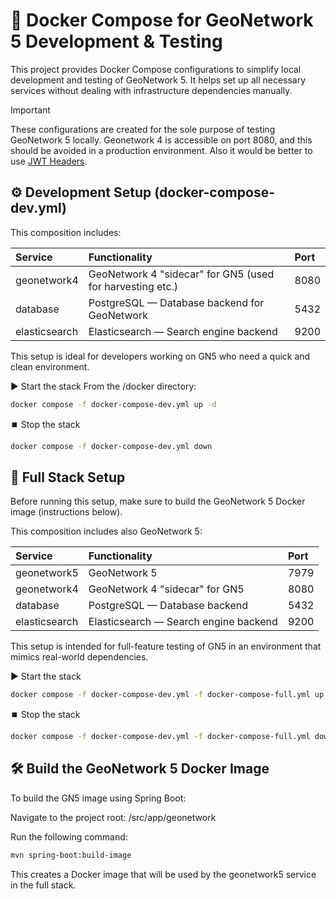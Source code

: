 # 🐳 Docker Compose for GeoNetwork 5 Development & Testing
This project provides Docker Compose configurations to simplify local development and testing of GeoNetwork 5. It helps set up all necessary services without dealing with infrastructure dependencies manually.

> [!IMPORTANT]
> These configurations are created for the sole purpose of testing GeoNetwork 5 locally. Geonetwork 4 is accessible on port 8080, and this should be avoided in a production environment. Also it would be better to use [JWT Headers](https://github.com/geonetwork/geonetwork/blob/main/docs/manual/docs/GN4-Integration/index.md#setting-up-gn5-and-gn4).



## ⚙️ Development Setup (docker-compose-dev.yml)
This composition includes:


|Service|Functionality|Port|
|:-----------|:-------------------------|:-----|
|geonetwork4|GeoNetwork 4 "sidecar" for GN5 (used for harvesting etc.)|8080|
|database|PostgreSQL — Database backend for GeoNetwork|5432|
|elasticsearch|Elasticsearch — Search engine backend|9200|

This setup is ideal for developers working on GN5 who need a quick and clean environment.

▶️ Start the stack
From the /docker directory:

```bash
docker compose -f docker-compose-dev.yml up -d
```

⏹️ Stop the stack

```bash
docker compose -f docker-compose-dev.yml down
```

## 🚀 Full Stack Setup
Before running this setup, make sure to build the GeoNetwork 5 Docker image (instructions below).

This composition includes also GeoNetwork 5:


|Service|Functionality|Port|
|:-----------|:-------------------------|:-----|
|geonetwork5|GeoNetwork 5|7979|
|geonetwork4|GeoNetwork 4 "sidecar" for GN5|8080|
|database|PostgreSQL — Database backend|5432|
|elasticsearch|Elasticsearch — Search engine backend|9200|

This setup is intended for full-feature testing of GN5 in an environment that mimics real-world dependencies.

▶️ Start the stack

```bash
docker compose -f docker-compose-dev.yml -f docker-compose-full.yml up -d
```

⏹️ Stop the stack

```bash
docker compose -f docker-compose-dev.yml -f docker-compose-full.yml down
```

## 🛠️ Build the GeoNetwork 5 Docker Image
To build the GN5 image using Spring Boot:

Navigate to the project root:
/src/app/geonetwork

Run the following command:

```bash
mvn spring-boot:build-image
```

This creates a Docker image that will be used by the geonetwork5 service in the full stack.
